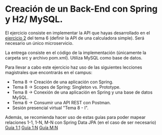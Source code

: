 # Creación de un Back-End con Spring y H2/ MySQL.

El ejercicio consiste en implementar la API que hayas desarrollado en el [ejercicio 2](https://github.com/UnirCs/DWFS-PER7660-2223/blob/master/06_Tema6/00_RESOURCES/T6_E2.md) del tema 6 (definir la API de una calculadora simple). Será necesario un único microservicio.

La entrega consiste en el código de la implementación (únicamente la carpeta src y archivo pom.xml). Utiliza MySQL como base de datos.

Para llevar a cabo este ejercicio haz uso de las siguientes lecciones magistrales que encontrarás en el campus:
- Tema 8 -> Creación de una aplicación con Spring.
- Tema 8 -> Scopes de Spring: Singleton vs. Prototype.
- Tema 8 -> Conexión de una aplicación en Spring y una base de datos MySQL.
- Tema 6 -> Consumir una API REST con Postman.
- Sesión presencial virtual "Tema 8 - I".

Además, se recomienda hacer uso de estas guías para poder mapear relaciones 1-1, 1-N, M-N con Spring Data JPA (en el caso de ser necesario)
[Guía 1:1](https://www.baeldung.com/jpa-one-to-one)
[Guía 1:N](https://www.baeldung.com/hibernate-one-to-many)
[Guía M:N](https://www.baeldung.com/jpa-many-to-many)
